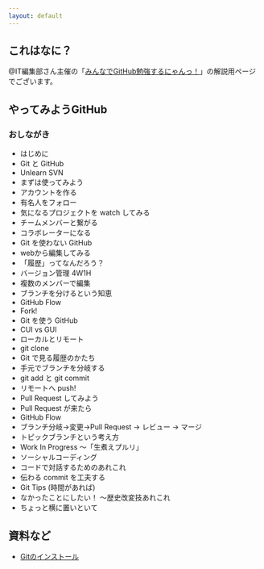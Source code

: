 ```yaml
---
layout: default
---
```

## これはなに？

@IT編集部さん主催の「[みんなでGitHub勉強するにゃんっ！](http://atnd.org/events/48075)」の解説用ページでございます。

## やってみようGitHub

### おしながき

* はじめに
 * Git と GitHub
 * Unlearn SVN
* まずは使ってみよう
 * アカウントを作る
 * 有名人をフォロー
 * 気になるプロジェクトを watch してみる
 * チームメンバーと繋がる
 * コラボレーターになる
* Git を使わない GitHub
 * webから編集してみる
 * 「履歴」ってなんだろう？
 * バージョン管理 4W1H
 * 複数のメンバーで編集
 * ブランチを分けるという知恵
 * GitHub Flow
 * Fork!
* Git を使う GitHub
 * CUI vs GUI
 * ローカルとリモート
 * git clone
 * Git で見る履歴のかたち
 * 手元でブランチを分岐する
 * git add と git commit
 * リモートへ push!
 * Pull Request してみよう
 * Pull Request が来たら
* GitHub Flow
 * ブランチ分岐→変更→Pull Request → レビュー → マージ
 * トピックブランチという考え方
 * Work In Progress 〜「生煮えプルリ」
* ソーシャルコーディング
 * コードで対話するためのあれこれ
 * 伝わる commit を工夫する
* Git Tips (時間があれば)
 * なかったことにしたい！ 〜歴史改変技あれこれ
 * ちょっと横に置いといて

## 資料など

* [Gitのインストール](/installing-git.html)
